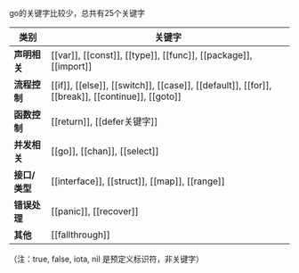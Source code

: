 go的关键字比较少，总共有25个关键字

| **类别**    | **关键字**                                                                                                           |
| --------- | ----------------------------------------------------------------------------------------------------------------- |
| **声明相关**  | [[var]], [[const]], [[type]], [[func]], [[package]], [[import]]                                       |
| **流程控制**  | [[if]], [[else]], [[switch]], [[case]], [[default]], [[for]], [[break]], [[continue]], [[goto]] |
| **函数控制**  | [[return]], [[defer关键字]]                                                                                         |
| **并发相关**  | [[go]], [[chan]], [[select]]                                                                                |
| **接口/类型** | [[interface]], [[struct]], [[map]], [[range]]                                                             |
| **错误处理**  | [[panic]], [[recover]]                                                                                        |
| **其他**    | [[fallthrough]]                                                                                                 |
（注：true, false, iota, nil 是预定义标识符，非关键字）